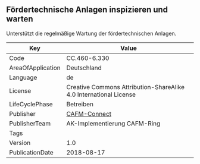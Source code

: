 ## Fördertechnische Anlagen inspizieren und warten
Unterstützt die regelmäßige Wartung der fördertechnischen Anlagen.

Key | Value |
--|--|
Code | CC.460-6.330 |  
AreaOfApplication | Deutschland |  
Language | de |  
License | Creative Commons Attribution-ShareAlike 4.0 International License |  
LifeCyclePhase | Betreiben |  
Publisher | [CAFM-Connect](https://www.cafm-connect.org) |  
PublisherTeam | AK-Implementierung CAFM-Ring |  
Tags |  |  
Version | 1.0 |  
PublicationDate | 2018-08-17 |  
